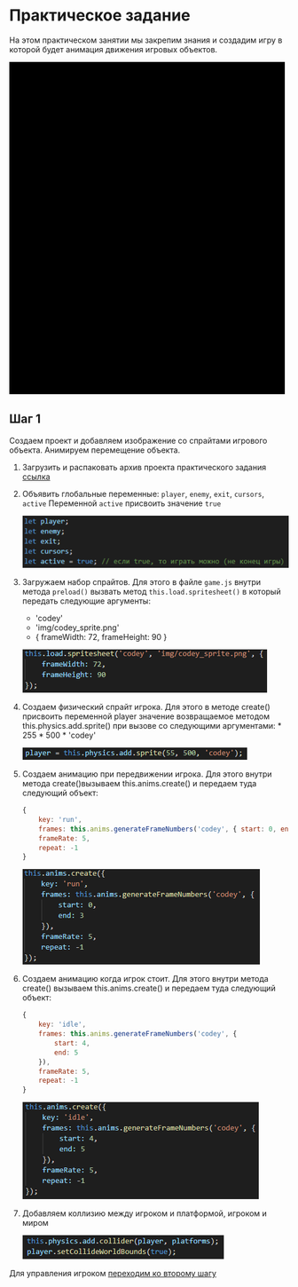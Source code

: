 # Практическое задание

На этом практическом занятии мы закрепим знания и создадим игру в которой будет анимация движения игровых объектов.

![task](img/task.gif)

## Шаг 1

Создаем проект и добавляем изображение со спрайтами игрового объекта. Анимируем перемещение объекта.

1. Загрузить и распаковать архив проекта практического задания [ссылка](animation.zip)
2. Объявить глобальные переменные: `player`, `enemy`, `exit`, `cursors`, `active`
Переменной `active` присвоить значение `true`

    ![variables](img/02.png)

3. Загружаем набор спрайтов. Для этого в файле `game.js` внутри метода `preload()` вызвать метод `this.load.spritesheet()` в который передать следующие аргументы:
    * 'codey'
    * 'img/codey_sprite.png'
    * { frameWidth: 72, frameHeight: 90 }

    ![spritesheet](img/03.png)

4. Создаем физический спрайт игрока.
       Для этого в методе create() присвоить переменной player значение возвращаемое методом
       this.physics.add.sprite() при вызове со следующими аргументами:
       * 255
       * 500
       * 'codey'

    ![player sprite](img/04.png)

5. Создаем анимацию при передвижении игрока. Для этого внутри метода create()вызываем this.anims.create() и передаем туда следующий объект:

    ```JavaScript
    {
        key: 'run',
        frames: this.anims.generateFrameNumbers('codey', { start: 0, end: 3 }),
        frameRate: 5,
        repeat: -1
    }
    ```

     ![run](img/05.png)

6. Создаем анимацию когда игрок стоит. Для этого внутри метода create() вызываем this.anims.create() и передаем туда следующий объект:

    ```JavaScript
    {
        key: 'idle',
        frames: this.anims.generateFrameNumbers('codey', {
            start: 4,
            end: 5
        }),
        frameRate: 5,
        repeat: -1
    }
    ```

    ![idle](img/06.png)

7. Добавляем коллизию между игроком и платформой, игроком и миром

    ![collision](img/07.png)

Для управления игроком [переходим ко второму шагу](task02.md)
